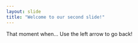 ```yaml
---
layout: slide
title: "Welcome to our second slide!"
---
```

That moment when...
Use the left arrow to go back!

